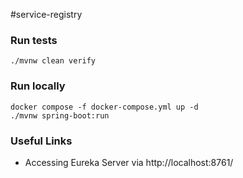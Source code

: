 #service-registry

### Run tests
```shell
./mvnw clean verify
```

### Run locally
```shell
docker compose -f docker-compose.yml up -d
./mvnw spring-boot:run
```

### Useful Links
* Accessing Eureka Server via http://localhost:8761/
